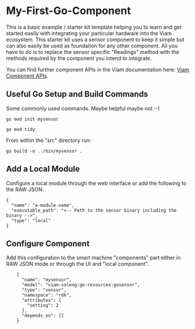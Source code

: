 # My-First-Go-Component

This is a basic example / starter kit template helping you to learn and get started easily with integrating your particular hardware into the Viam ecosystem. This starter kit uses a sensor component to keep it simple but can also easily be used as foundation for any other component. All you have to do is to replace the sensor specific "Readings" method with the methods required by the component you intend to integrate. 

You can find further component APIs in the Viam documentation here: [Viam Component APIs](https://docs.viam.com/build/program/apis/#component-apis).

## Useful Go Setup and Build Commands

Some commonly used commands. Maybe helpful maybe not :-)

```go mod init mysensor```

```go mod tidy```


From within the "src" directory run:

```go build -o ../bin/mysensor .```

## Add a Local Module

Configure a local module through the web interface or add the following to the RAW JSON.

```
{
  "name": "a-module-name",
  "executable_path": "<-- Path to the sensor binary including the binary -->",
  "type": "local"
}
```

## Configure Component

Add this configuration to the smart machine "components" part either in RAW JSON mode or through the UI and "local component".

```
    {
      "name": "mysensor",
      "model": "viam-soleng:go-resources:gosensor",
      "type": "sensor",
      "namespace": "rdk",
      "attributes": {
        "setting": 2
      },
      "depends_on": []
    }
```
